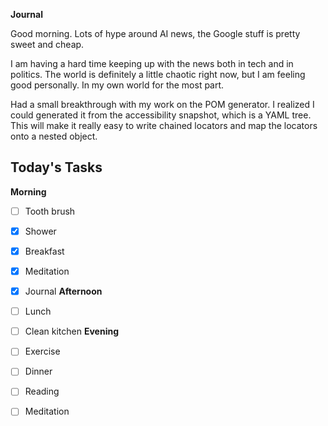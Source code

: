 **Journal**

Good morning. Lots of hype around AI news, the Google stuff is pretty sweet and cheap.

I am having a hard time keeping up with the news both in tech and in politics. The world is definitely a little chaotic right now, but I am feeling good personally. In my own world for the most part. 

Had a small breakthrough with my work on the POM generator. I realized I could generated it from the accessibility snapshot, which is a YAML tree. This will make it really easy to write chained locators and map the locators onto a nested object. 
## Today's Tasks

**Morning**
- [ ] Tooth brush
- [x] Shower
- [x] Breakfast
- [x] Meditation
- [x] Journal
**Afternoon**
- [ ] Lunch
- [ ] Clean kitchen
**Evening**
- [ ] Exercise
- [ ] Dinner
- [ ] Reading
- [ ] Meditation



